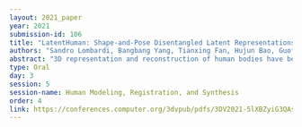 ```yaml
---
layout: 2021_paper
year: 2021
submission-id: 106
title: "LatentHuman: Shape-and-Pose Disentangled Latent Representations for Human Bodies"
authors: "Sandro Lombardi, Bangbang Yang, Tianxing Fan, Hujun Bao, Guofeng Zhang, Marc Pollefeys and Zhaopeng Cui"
abstract: "3D representation and reconstruction of human bodies have been studied for a long time in computer vision. Traditional methods rely mostly on parametric statistical linear models, limiting the space of possible bodies to linear combinations. It is only recently that some approaches try to leverage neural implicit representations for human body modeling, while these approaches are either limited by representation capability or not physically meaningful and controllable. In this work, we propose a novel neural implicit representations for human bodies which is fully differentiable and optimizable with disentangled shape and pose latent spaces. Contrary to prior work, our representation allows for parametric pose inputs, which makes the representation controllable, e.g., for tasks like animation, while simultaneously allowing optimization with respect to the pose and shape, e.g., for tasks like 3D fitting and pose tracking. Moreover, our model can be trained and fine-tuned directly on non-watertight data with novel loss functions. Experiments demonstrate the improved 3D reconstruction performance over SoTA approaches and show the applicability of our method to shape interpolation, model fitting, and pose tracking."
type: Oral
day: 3
session: 5
session-name: Human Modeling, Registration, and Synthesis
order: 4
link: https://conferences.computer.org/3dvpub/pdfs/3DV2021-5lXBZyiG3QAsRBKXHIjqU8/268800a278/268800a278.pdf
---
```

